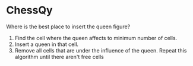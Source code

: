 # ChessQy

Where is the best place to insert the queen figure?

1) Find the cell where the queen affects to minimum number of cells.
2) Insert a queen in that cell.
3) Remove all cells that are under the influence of the queen.
Repeat this algorithm until there aren't free cells
